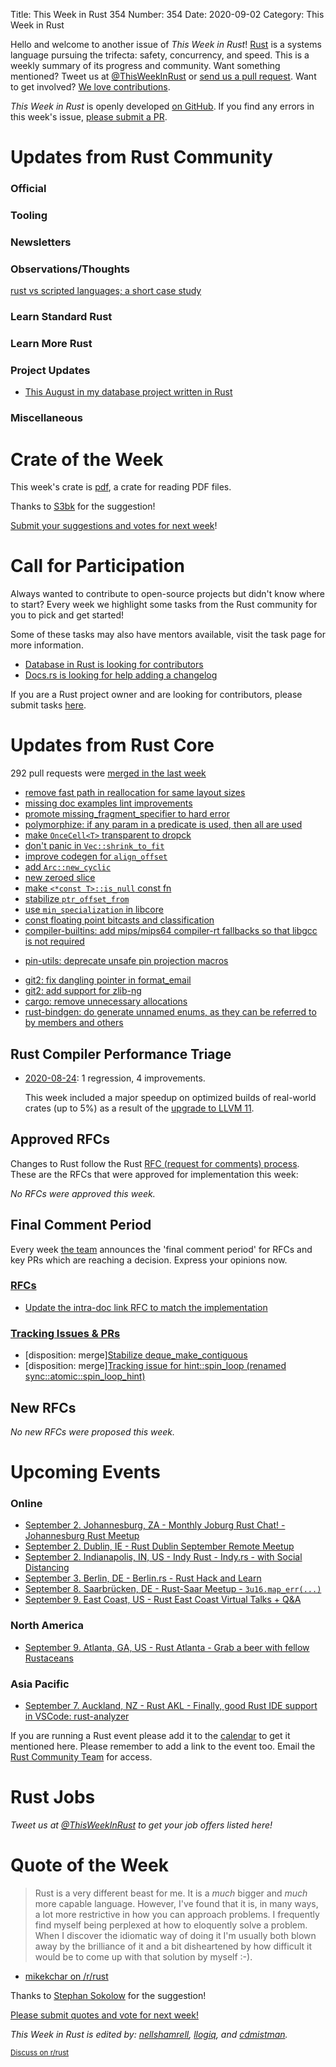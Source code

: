 Title: This Week in Rust 354
Number: 354
Date: 2020-09-02
Category: This Week in Rust

Hello and welcome to another issue of *This Week in Rust*!
[Rust](http://rust-lang.org) is a systems language pursuing the trifecta: safety, concurrency, and speed.
This is a weekly summary of its progress and community.
Want something mentioned? Tweet us at [@ThisWeekInRust](https://twitter.com/ThisWeekInRust) or [send us a pull request](https://github.com/emberian/this-week-in-rust).
Want to get involved? [We love contributions](https://github.com/rust-lang/rust/blob/master/CONTRIBUTING.md).

*This Week in Rust* is openly developed [on GitHub](https://github.com/emberian/this-week-in-rust).
If you find any errors in this week's issue, [please submit a PR](https://github.com/emberian/this-week-in-rust/pulls).

# Updates from Rust Community

### Official

### Tooling

### Newsletters

### Observations/Thoughts

[rust vs scripted languages; a short case study](https://www.linkedin.com/pulse/rust-goodness-case-study-matthew-sherborne)

### Learn Standard Rust

### Learn More Rust

### Project Updates

* [This August in my database project written in Rust](https://alex-dukhno.github.io/2020-08-29-This-August-in-my-Database-project-written-in-rust-copy/)

### Miscellaneous

# Crate of the Week

This week's crate is [pdf](https://github.com/pdf-rs/pdf), a crate for reading PDF files.

Thanks to [S3bk](https://users.rust-lang.org/t/crate-of-the-week/2704/806) for the suggestion!

[Submit your suggestions and votes for next week][submit_crate]!

[submit_crate]: https://users.rust-lang.org/t/crate-of-the-week/2704

# Call for Participation

Always wanted to contribute to open-source projects but didn't know where to start?
Every week we highlight some tasks from the Rust community for you to pick and get started!

Some of these tasks may also have mentors available, visit the task page for more information.

* [Database in Rust is looking for contributors](https://github.com/alex-dukhno/database/issues?q=is%3Aopen+is%3Aissue+label%3A%22help+wanted%22)
* [Docs.rs is looking for help adding a changelog](https://github.com/rust-lang/docs.rs/issues/1013)


If you are a Rust project owner and are looking for contributors, please submit tasks [here][guidelines].

[guidelines]: https://users.rust-lang.org/t/twir-call-for-participation/4821

# Updates from Rust Core

292 pull requests were [merged in the last week][merged]

[merged]: https://github.com/search?q=is%3Apr+org%3Arust-lang+is%3Amerged+merged%3A2020-08-17..2020-08-24

* [remove fast path in reallocation for same layout sizes](https://github.com/rust-lang/rust/pull/75621)
* [missing doc examples lint improvements](https://github.com/rust-lang/rust/pull/75776)
* [promote missing_fragment_specifier to hard error](https://github.com/rust-lang/rust/pull/75516)
* [polymorphize: if any param in a predicate is used, then all are used](https://github.com/rust-lang/rust/pull/75595)
* [make `OnceCell<T>` transparent to dropck](https://github.com/rust-lang/rust/pull/75648)
* [don't panic in `Vec::shrink_to_fit`](https://github.com/rust-lang/rust/pull/75677)
* [improve codegen for `align_offset`](https://github.com/rust-lang/rust/pull/75600)
* [add `Arc::new_cyclic`](https://github.com/rust-lang/rust/pull/75505)
* [new zeroed slice](https://github.com/rust-lang/rust/pull/75171)
* [make `<*const T>::is_null` const fn](https://github.com/rust-lang/rust/pull/74940)
* [stabilize `ptr_offset_from`](https://github.com/rust-lang/rust/pull/74238)
* [use `min_specialization` in libcore](https://github.com/rust-lang/rust/pull/73565)
* [const floating point bitcasts and classification](https://github.com/rust-lang/rust/pull/72449)
* [compiler-builtins: add mips/mips64 compiler-rt fallbacks so that libgcc is not required](https://github.com/rust-lang/compiler-builtins/pull/341)
+ [pin-utils: deprecate unsafe pin projection macros](https://github.com/rust-lang/pin-utils/pull/33)
* [git2: fix dangling pointer in format_email](https://github.com/rust-lang/git2-rs/pull/614)
* [git2: add support for zlib-ng](https://github.com/rust-lang/git2-rs/pull/612)
* [cargo: remove unnecessary allocations](https://github.com/rust-lang/cargo/pull/8641)
* [rust-bindgen: do generate unnamed enums, as they can be referred to by members and others](https://github.com/rust-lang/rust-bindgen/pull/1882)

## Rust Compiler Performance Triage

* [2020-08-24](https://github.com/rust-lang/rustc-perf/blob/master/triage/2020-08-24.md):
  1 regression, 4 improvements.
  
  This week included a major speedup on optimized builds of real-world crates (up to 5%) as a result of the [upgrade to LLVM 11](https://github.com/rust-lang/rust/pull/73526#issuecomment-679374070).

## Approved RFCs

Changes to Rust follow the Rust [RFC (request for comments) process](https://github.com/rust-lang/rfcs#rust-rfcs). These
are the RFCs that were approved for implementation this week:

*No RFCs were approved this week.*

## Final Comment Period

Every week [the team](https://www.rust-lang.org/team.html) announces the
'final comment period' for RFCs and key PRs which are reaching a
decision. Express your opinions now.


### [RFCs](https://github.com/rust-lang/rfcs/labels/final-comment-period)

* [Update the intra-doc link RFC to match the implementation](https://github.com/rust-lang/rfcs/pull/2975)

### [Tracking Issues & PRs](https://github.com/rust-lang/rust/labels/final-comment-period)

* [disposition: merge][Stabilize deque_make_contiguous](https://github.com/rust-lang/rust/pull/74559)
* [disposition: merge][Tracking issue for hint::spin_loop (renamed sync::atomic::spin_loop_hint)](https://github.com/rust-lang/rust/issues/55002)

## New RFCs

*No new RFCs were proposed this week.*

# Upcoming Events

### Online
* [September 2. Johannesburg, ZA - Monthly Joburg Rust Chat! - Johannesburg Rust Meetup](https://www.meetup.com/Johannesburg-Rust-Meetup/events/272786420/)
* [September 2. Dublin, IE - Rust Dublin September Remote Meetup](https://www.meetup.com/Rust-Dublin/events/272781420/?action=rsvp&response=yes)
* [September 2. Indianapolis, IN, US - Indy Rust - Indy.rs - with Social Distancing](https://www.meetup.com/indyrs)
* [September 3. Berlin, DE - Berlin.rs - Rust Hack and Learn](https://www.meetup.com/opentechschool-berlin/events/txcprrybcmbfb/)
* [September 8. Saarbrücken, DE - Rust-Saar Meetup - `3u16.map_err(...)`](https://www.meetup.com/Rust-Saar/events/272522454/)
* [September 9. East Coast, US - Rust East Coast Virtual Talks + Q&A](https://www.meetup.com/Rust-NYC/events/272982073/)

### North America
* [September 9. Atlanta, GA, US - Rust Atlanta - Grab a beer with fellow Rustaceans](https://www.meetup.com/Rust-ATL/events/qxqdgrybcmbmb/)

### Asia Pacific
* [September 7. Auckland, NZ - Rust AKL - Finally, good Rust IDE support in VSCode: rust-analyzer](https://www.meetup.com/rust-akl/events/266876702/)

If you are running a Rust event please add it to the [calendar] to get
it mentioned here. Please remember to add a link to the event too.
Email the [Rust Community Team][community] for access.

[calendar]: https://www.google.com/calendar/embed?src=apd9vmbc22egenmtu5l6c5jbfc%40group.calendar.google.com
[community]: mailto:community-team@rust-lang.org

# Rust Jobs

*Tweet us at [@ThisWeekInRust](https://twitter.com/ThisWeekInRust) to get your job offers listed here!*

# Quote of the Week

> Rust is a very different beast for me. It is a *much* bigger and *much* more capable language. However, I've found that it is, in many ways, a lot more restrictive in how you can approach problems. I frequently find myself being perplexed at how to eloquently solve a problem. When I discover the idiomatic way of doing it I'm usually both blown away by the brilliance of it and a bit disheartened by how difficult it would be to come up with that solution by myself :-).

- [mikekchar on /r/rust](https://reddit.com/r/rust/comments/id8n8d/are_some_of_you_coming_from_javascript_ts/g27d3ni/)

Thanks to [Stephan Sokolow](https://users.rust-lang.org/t/twir-quote-of-the-week/328/931) for the suggestion!

[Please submit quotes and vote for next week!](https://users.rust-lang.org/t/twir-quote-of-the-week/328)

*This Week in Rust is edited by: [nellshamrell](https://github.com/nellshamrell), [llogiq](https://github.com/llogiq), and [cdmistman](https://github.com/cdmistman).*

<small>[Discuss on r/rust]()</small>
